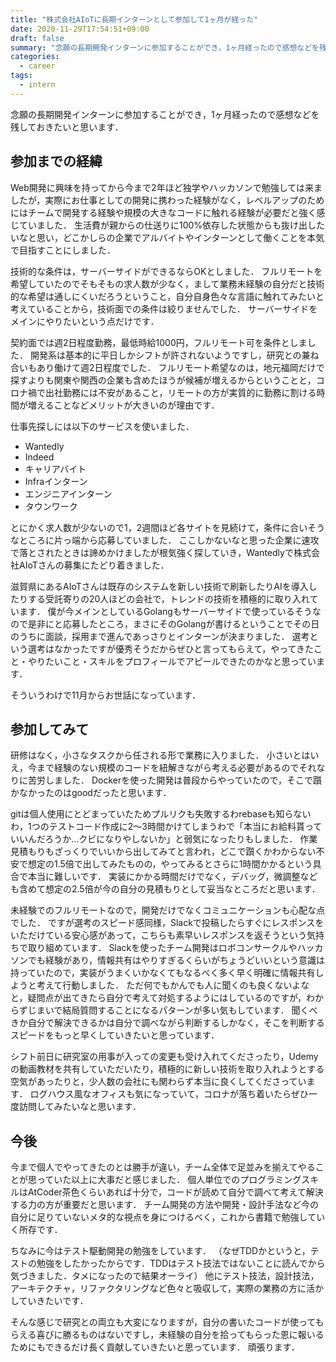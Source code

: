 ```yaml
---
title: "株式会社AIoTに長期インターンとして参加して1ヶ月が経った"
date: 2020-11-29T17:54:51+09:00
draft: false
summary: "念願の長期開発インターンに参加することができ，1ヶ月経ったので感想などを残しておきたいと思います．"
categories:
  - career
tags:
  - intern
---
```


念願の長期開発インターンに参加することができ，1ヶ月経ったので感想などを残しておきたいと思います．

## 参加までの経緯

Web開発に興味を持ってから今まで2年ほど独学やハッカソンで勉強しては来ましたが，実際にお仕事としての開発に携わった経験がなく，レベルアップのためにはチームで開発する経験や規模の大きなコードに触れる経験が必要だと強く感じていました．
生活費が親からの仕送りに100%依存した状態からも抜け出したいなと思い，どこかしらの企業でアルバイトやインターンとして働くことを本気で目指すことにしました．

技術的な条件は，サーバーサイドができるならOKとしました．
フルリモートを希望していたのでそもそもの求人数が少なく，まして業務未経験の自分だと技術的な希望は通しにくいだろうということ，自分自身色々な言語に触れてみたいと考えていることから，技術面での条件は絞りませんでした．
サーバーサイドをメインにやりたいという点だけです．

契約面では週2日程度勤務，最低時給1000円，フルリモート可を条件としました．
開発系は基本的に平日しかシフトが許されないようですし，研究との兼ね合いもあり働けて週2日程度でした．
フルリモート希望なのは，地元福岡だけで探すよりも関東や関西の企業も含めたほうが候補が増えるからということと，コロナ禍で出社勤務には不安があること，リモートの方が実質的に勤務に割ける時間が増えることなどメリットが大きいのが理由です．

仕事先探しには以下のサービスを使いました．

- Wantedly
- Indeed
- キャリアバイト
- Infraインターン
- エンジニアインターン
- タウンワーク

とにかく求人数が少ないので1，2週間ほど各サイトを見続けて，条件に合いそうなところに片っ端から応募していました．
ここしかないなと思った企業に速攻で落とされたときは諦めかけましたが根気強く探していき，Wantedlyで株式会社AIoTさんの募集にたどり着きました．

滋賀県にあるAIoTさんは既存のシステムを新しい技術で刷新したりAIを導入したりする受託寄りの20人ほどの会社で，トレンドの技術を積極的に取り入れています．
僕が今メインとしているGolangもサーバーサイドで使っているそうなので是非にと応募したところ，まさにそのGolangが書けるということでその日のうちに面談，採用まで進んであっさりとインターンが決まりました．
選考という選考はなかったですが優秀そうだからぜひと言ってもらえて，やってきたこと・やりたいこと・スキルをプロフィールでアピールできたのかなと思っています．

そういうわけで11月からお世話になっています．

## 参加してみて

研修はなく，小さなタスクから任される形で業務に入りました．
小さいとはいえ，今まで経験のない規模のコードを紐解きながら考える必要があるのでそれなりに苦労しました．
Dockerを使った開発は普段からやっていたので，そこで躓かなかったのはgoodだったと思います．

gitは個人使用にとどまっていたためプルリクも失敗するわrebaseも知らないわ，1つのテストコード作成に2〜3時間かけてしまうわで「本当にお給料貰っていいんだろうか...クビになりやしないか」と弱気になったりもしました．
作業見積もりもざっくりでいいから出してみてと言われ，どこで躓くかわからない不安で想定の1.5倍で出してみたものの，やってみるとさらに1時間かかるという具合で本当に難しいです．
実装にかかる時間だけでなく，デバッグ，微調整なども含めて想定の2.5倍が今の自分の見積もりとして妥当なところだと思います．

未経験でのフルリモートなので，開発だけでなくコミュニケーションも心配な点でした．
ですが選考のスピード感同様，Slackで投稿したらすぐにレスポンスをいただけている安心感があって，こちらも素早いレスポンスを返そうという気持ちで取り組めています．
Slackを使ったチーム開発はロボコンサークルやハッカソンでも経験があり，情報共有はやりすぎるくらいがちょうどいいという意識は持っていたので，実装がうまくいかなくてもなるべく多く早く明確に情報共有しようと考えて行動しました．
ただ何でもかんでも人に聞くのも良くないよなと，疑問点が出てきたら自分で考えて対処するようにはしているのですが，わからずじまいで結局質問することになるパターンが多い気もしています．
聞くべきか自分で解決できるかは自分で調べながら判断するしかなく，そこを判断するスピードをもっと早くしていきたいと思っています．

シフト前日に研究室の用事が入っての変更も受け入れてくださったり，Udemyの動画教材を共有していただいたり，積極的に新しい技術を取り入れようとする空気があったりと，少人数の会社にも関わらず本当に良くしてくださっています．
ログハウス風なオフィスも気になっていて，コロナが落ち着いたらぜひ一度訪問してみたいなと思います．

## 今後

今まで個人でやってきたのとは勝手が違い，チーム全体で足並みを揃えてやることが思っていた以上に大事だと感じました．
個人単位でのプログラミングスキルはAtCoder茶色くらいあれば十分で，コードが読めて自分で調べて考えて解決する力の方が重要だと思います．
チーム開発の方法や開発・設計手法など今の自分に足りていないメタ的な視点を身につけるべく，これから書籍で勉強していく所存です．

ちなみに今はテスト駆動開発の勉強をしています．
（なぜTDDかというと，テストの勉強をしたかったからです．TDDはテスト技法ではないことに読んでから気づきました．タメになったので結果オーライ）
他にテスト技法，設計技法，アーキテクチャ，リファクタリングなど色々と吸収して，実際の業務の方に活かしていきたいです．

そんな感じで研究との両立も大変になりますが，自分の書いたコードが使ってもらえる喜びに勝るものはないですし，未経験の自分を拾ってもらった恩に報いるためにもできるだけ長く貢献していきたいと思っています．
頑張ります．

